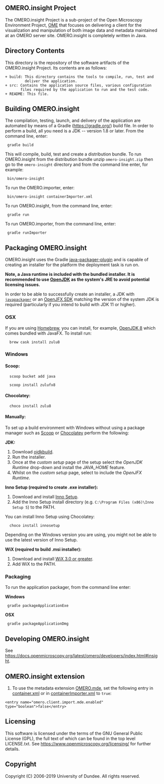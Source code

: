   OMERO.insight Project
  ---------------------

  The OMERO.insight Project is a sub-project of the Open Microscopy Environment
  Project, [OME](https://www.openmicroscopy.org/) that focuses on delivering a
  client for the visualization and manipulation of both image data and metadata
  maintained at an OMERO server site.
  OMERO.insight is completely written in Java.


  Directory Contents
  ------------------

  This directory is the repository of the software artifacts of the
  OMERO.insight Project. Its contents are as follows:

    + build: This directory contains the tools to compile, run, test and
             deliver the application.
    + src: Contains the application source files, various configuration
           files required by the application to run and the test code.
    + README: This file.

  Building OMERO.insight
  ----------------------

  The compilation, testing, launch, and delivery of the application are
  automated by means of a Gradle (https://gradle.org/) build file.
  In order to perform a build, all you need is
  a JDK -- version 1.8 or later. From the command line, enter:

     gradle build

  This will compile, build, test and create a distribution bundle.
  To run OMERO.insight from the distribution bundle unzip
  `omero-insight.zip` then go to the `omero-insight` directory and from
  the command line enter, for example:

     bin/omero-insight

  To run the OMERO.importer, enter:

     bin/omero-insight containerImporter.xml

  To run OMERO.insight, from the command line, enter:

     gradle run

  To run OMERO.importer, from the command line, enter:

     gradle runImporter

  Packaging OMERO.insight
  -----------------------

  OMERO.insight uses the Gradle [java-packager-plugin](https://github.com/ome/omero-javapackager-plugin)
  and is capable of creating an installer for the platform the deployment task is run on.

  __Note, a Java runtime is included with the bundled installer. It is recommended to use
  [OpenJDK](https://openjdk.java.net) as the system's JRE to avoid potential licensing issues.__

  In order to be able to successfully create an installer, a JDK with
  [`javapackager`](https://docs.oracle.com/javase/8/docs/technotes/tools/unix/javapackager.html) or
  an [OpenJFX SDK](https://gluonhq.com/products/javafx/) matching the version of the system JDK
  is required (particularly if you intend to build with JDK 11 or higher).

  ### OSX

  If you are using [Homebrew](https://brew.sh/), you can install, for example, [OpenJDK 8](https://www.azul.com/downloads/zulu/)
  which comes bundled with JavaFX.
  To install run:

      brew cask install zulu8

  ### Windows

  #### Scoop:

      scoop bucket add java

      scoop install zulufx8

  #### Chocolatey:

      choco install zulu8

  #### Manually:

  To set up a build environment with Windows without using a package manager such as [Scoop](https://scoop.sh) or
  [Chocolatey](https://chocolatey.org) perform the following:

  **JDK:**

  1. Download [ojdkbuild](https://github.com/ojdkbuild/ojdkbuild/releases/download/1.8.0.191-1/java-1.8.0-openjdk-1.8.0.191-1.b12.ojdkbuild.windows.x86_64.msi).
  2. Run the installer.
  3. Once at the _custom setup_ page of the setup select the _OpenJDK Runtime_ drop-down and install the _JAVA_HOME_
     feature.
  4. Whilst on the _custom setup_ page, select to include the _OpenJFX Runtime_.

  **Inno Setup (required to create .exe installer):**

  1. Download and install [Inno Setup](http://www.jrsoftware.org/isdl.php).
  2. Add the Inno Setup install directory (e.g. `C:\Program Files (x86)\Inno Setup 5`) to the PATH.

  You can install Inno Setup using Chocolatey:

      choco install innosetup

   Depending on the Windows version you are using, you might not be able to use the latest version of Inno Setup.



  **WiX (required to build .msi installer):**

  1. Download and install [WiX 3.0 or greater](http://wixtoolset.org/).
  2. Add WiX to the PATH.

  ### Packaging

  To run the application packager, from the command line enter:

  **Windows**

     gradle packageApplicationExe

  **OSX**

     gradle packageApplicationDmg

  Developing OMERO.insight
  ------------------------

  See https://docs.openmicroscopy.org/latest/omero/developers/index.html#insight.

  OMERO.insight extension
  -----------------------

  1. To use the metadata extension [OMERO.mde](mde-extension.md),
  set the following entry in [container.xml](src/config/container.xml) or in
  [containerImporter.xml](src/config/containerImporter.xml) to `true`:
  ```
  <entry name="omero.client.import.mde.enabled" type="boolean">false</entry>
  ```


  Licensing
  ---------

  This software is licensed under the terms of the GNU General Public
  License (GPL), the full text of which can be found in
  the top level LICENSE.txt. See https://www.openmicroscopy.org/licensing/
  for further details.


  Copyright
  ---------

  Copyright (C) 2006-2019 University of Dundee. All rights reserved.
